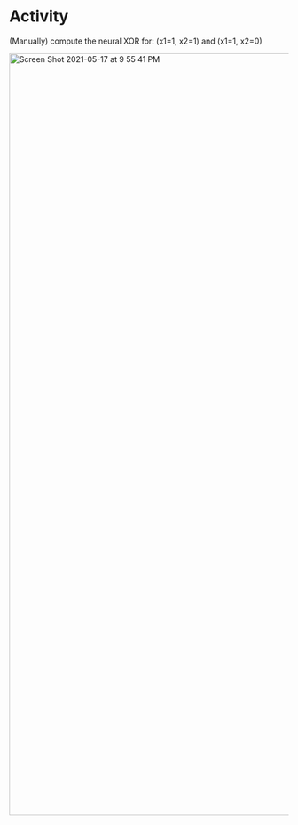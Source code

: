 # Activity

(Manually) compute the neural XOR for:
 (x1=1, x2=1) and (x1=1, x2=0)


<img width="1373" alt="Screen Shot 2021-05-17 at 9 55 41 PM" src="https://user-images.githubusercontent.com/10963114/118592398-ba91f780-b75a-11eb-88b5-6b6adca65135.png">
